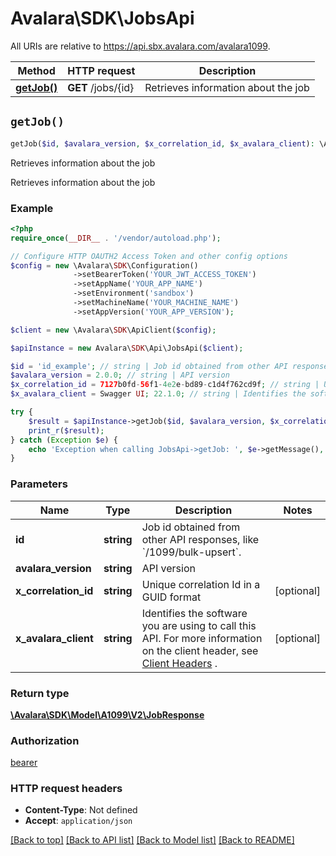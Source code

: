 # Avalara\SDK\JobsApi

All URIs are relative to https://api.sbx.avalara.com/avalara1099.

Method | HTTP request | Description
------------- | ------------- | -------------
[**getJob()**](JobsApi.md#getJob) | **GET** /jobs/{id} | Retrieves information about the job


## `getJob()`

```php
getJob($id, $avalara_version, $x_correlation_id, $x_avalara_client): \Avalara\SDK\Model\A1099\V2\JobResponse
```

Retrieves information about the job

Retrieves information about the job

### Example

```php
<?php
require_once(__DIR__ . '/vendor/autoload.php');

// Configure HTTP OAUTH2 Access Token and other config options
$config = new \Avalara\SDK\Configuration()
              ->setBearerToken('YOUR_JWT_ACCESS_TOKEN')
              ->setAppName('YOUR_APP_NAME')
              ->setEnvironment('sandbox')
              ->setMachineName('YOUR_MACHINE_NAME')
              ->setAppVersion('YOUR_APP_VERSION');

$client = new \Avalara\SDK\ApiClient($config);

$apiInstance = new Avalara\SDK\Api\JobsApi($client);

$id = 'id_example'; // string | Job id obtained from other API responses, like `/1099/bulk-upsert`.
$avalara_version = 2.0.0; // string | API version
$x_correlation_id = 7127b0fd-56f1-4e2e-bd89-c1d4f762cd9f; // string | Unique correlation Id in a GUID format
$x_avalara_client = Swagger UI; 22.1.0; // string | Identifies the software you are using to call this API. For more information on the client header, see [Client Headers](https://developer.avalara.com/avatax/client-headers/) .

try {
    $result = $apiInstance->getJob($id, $avalara_version, $x_correlation_id, $x_avalara_client);
    print_r($result);
} catch (Exception $e) {
    echo 'Exception when calling JobsApi->getJob: ', $e->getMessage(), PHP_EOL;
}
```

### Parameters

Name | Type | Description  | Notes
------------- | ------------- | ------------- | -------------
 **id** | **string**| Job id obtained from other API responses, like &#x60;/1099/bulk-upsert&#x60;. |
 **avalara_version** | **string**| API version |
 **x_correlation_id** | **string**| Unique correlation Id in a GUID format | [optional]
 **x_avalara_client** | **string**| Identifies the software you are using to call this API. For more information on the client header, see [Client Headers](https://developer.avalara.com/avatax/client-headers/) . | [optional]

### Return type

[**\Avalara\SDK\Model\A1099\V2\JobResponse**](../Model/JobResponse.md)

### Authorization

[bearer](../../../README.md#bearer)

### HTTP request headers

- **Content-Type**: Not defined
- **Accept**: `application/json`

[[Back to top]](#) [[Back to API list]](../../../README.md#endpoints)
[[Back to Model list]](../../../README.md#models)
[[Back to README]](../../../README.md)
